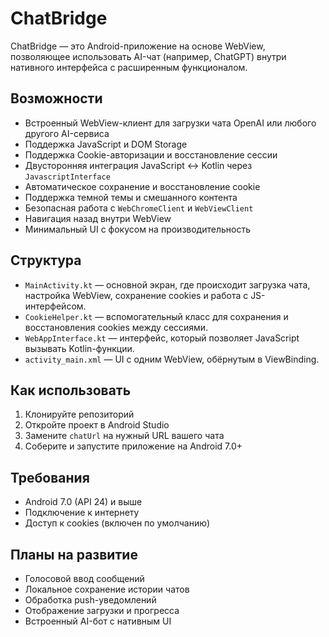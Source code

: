 # ChatBridge

ChatBridge — это Android-приложение на основе WebView, позволяющее использовать AI-чат (например, ChatGPT) внутри нативного интерфейса с расширенным функционалом.

## Возможности

- Встроенный WebView-клиент для загрузки чата OpenAI или любого другого AI-сервиса
- Поддержка JavaScript и DOM Storage
- Поддержка Cookie-авторизации и восстановление сессии
- Двусторонняя интеграция JavaScript ↔ Kotlin через `JavascriptInterface`
- Автоматическое сохранение и восстановление cookie
- Поддержка темной темы и смешанного контента
- Безопасная работа с `WebChromeClient` и `WebViewClient`
- Навигация назад внутри WebView
- Минимальный UI с фокусом на производительность

## Структура

- `MainActivity.kt` — основной экран, где происходит загрузка чата, настройка WebView, сохранение cookies и работа с JS-интерфейсом.
- `CookieHelper.kt` — вспомогательный класс для сохранения и восстановления cookies между сессиями.
- `WebAppInterface.kt` — интерфейс, который позволяет JavaScript вызывать Kotlin-функции.
- `activity_main.xml` — UI с одним WebView, обёрнутым в ViewBinding.

## Как использовать

1. Клонируйте репозиторий
2. Откройте проект в Android Studio
3. Замените `chatUrl` на нужный URL вашего чата
4. Соберите и запустите приложение на Android 7.0+

## Требования

- Android 7.0 (API 24) и выше
- Подключение к интернету
- Доступ к cookies (включен по умолчанию)

## Планы на развитие

- Голосовой ввод сообщений
- Локальное сохранение истории чатов
- Обработка push-уведомлений
- Отображение загрузки и прогресса
- Встроенный AI-бот с нативным UI
